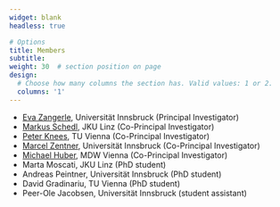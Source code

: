 ```yaml
---
widget: blank
headless: true

# Options
title: Members
subtitle:
weight: 30  # section position on page
design:
  # Choose how many columns the section has. Valid values: 1 or 2.
  columns: '1'
---
```

* [Eva Zangerle](http://evazangerle.at), Universität Innsbruck (Principal Investigator)
* [Markus Schedl](http://www.mschedl.eu/), JKU Linz (Co-Principal Investigator)
* [Peter Knees](https://www.ifs.tuwien.ac.at/~knees/), TU Vienna (Co-Principal Investigator)
* [Marcel Zentner](https://www.uibk.ac.at/psychologie/fachbereiche/pdd/personality_assessment/mitarbeitende/zentner/), Universität Innsbruck (Co-Principal Investigator)
* [Michael Huber](https://www.mdw.ac.at/ims/team/michael-huber/), MDW Vienna (Co-Principal Investigator)
* Marta Moscati, JKU Linz (PhD student)
* Andreas Peintner, Universität Innsbruck (PhD student)
* David Gradinariu, TU Vienna (PhD student)
* Peer-Ole Jacobsen, Universität Innsbruck (student assistant)
